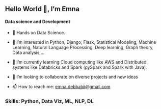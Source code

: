 ## Hello World 👋, I’m Emna

#### Data science and Development 

- 👋 Hands on Data Science. 

- 👀 I’m interested in Python, Django, Flask, Statistical Modeling, Machine Learning, Natural Language Processing, Deep learning, Graph theory, Data analysis,...

- 🌱 I’m currently learning Cloud computing like AWS and Distributed systems like Databricks and Spark (pySpark and Spark with Java).

- 💞️ I’m looking to collaborate on diverse projects and new ideas

- 📫 How to reach me: emna.debbabii@gmail.com

### Skills: Python, Data Viz, ML, NLP, DL





